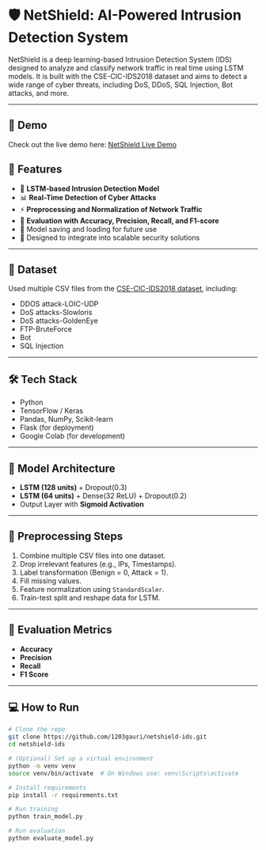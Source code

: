 # 🛡️ NetShield: AI-Powered Intrusion Detection System

NetShield is a deep learning-based Intrusion Detection System (IDS) designed to analyze and classify network traffic in real time using LSTM models. It is built with the CSE-CIC-IDS2018 dataset and aims to detect a wide range of cyber threats, including DoS, DDoS, SQL Injection, Bot attacks, and more.

---

## 🔗 Demo

Check out the live demo here: [NetShield Live Demo](https://www.loom.com/share/94686d795d364988b3da85c79e3976c0?sid=aab3f246-f9e6-4525-8f40-a800b2cc733c)  

## 🚀 Features

- 🧠 **LSTM-based Intrusion Detection Model**
- 📊 **Real-Time Detection of Cyber Attacks**
- ⚡ **Preprocessing and Normalization of Network Traffic**
- 🧪 **Evaluation with Accuracy, Precision, Recall, and F1-score**
- 💾 Model saving and loading for future use
- 🔐 Designed to integrate into scalable security solutions

---

## 📁 Dataset

Used multiple CSV files from the [CSE-CIC-IDS2018 dataset](https://www.unb.ca/cic/datasets/ids-2018.html), including:
- DDOS attack-LOIC-UDP
- DoS attacks-Slowloris
- DoS attacks-GoldenEye
- FTP-BruteForce
- Bot
- SQL Injection

---

## 🛠️ Tech Stack

- Python
- TensorFlow / Keras
- Pandas, NumPy, Scikit-learn
- Flask (for deployment)
- Google Colab (for development)

---

## 🧬 Model Architecture

- **LSTM (128 units)** + Dropout(0.3)
- **LSTM (64 units)** + Dense(32 ReLU) + Dropout(0.2)
- Output Layer with **Sigmoid Activation**

---

## 🔄 Preprocessing Steps

1. Combine multiple CSV files into one dataset.
2. Drop irrelevant features (e.g., IPs, Timestamps).
3. Label transformation (Benign = 0, Attack = 1).
4. Fill missing values.
5. Feature normalization using `StandardScaler`.
6. Train-test split and reshape data for LSTM.

---

## 🧪 Evaluation Metrics

- **Accuracy**
- **Precision**
- **Recall**
- **F1 Score**

---

## 💻 How to Run

```bash
# Clone the repo
git clone https://github.com/1203gauri/netshield-ids.git
cd netshield-ids

# (Optional) Set up a virtual environment
python -m venv venv
source venv/bin/activate  # On Windows use: venv\Scripts\activate

# Install requirements
pip install -r requirements.txt

# Run training
python train_model.py

# Run evaluation
python evaluate_model.py
